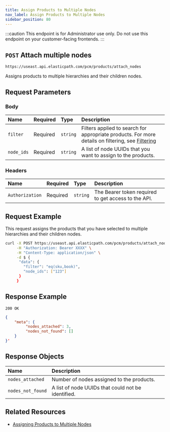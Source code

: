 ```yaml
---
title: Assign Products to Multiple Nodes
nav_label: Assign Products to Multiple Nodes
sidebar_position: 80
---
```


:::caution
This endpoint is for Administrator use only. Do not use this endpoint on your customer-facing frontends.
:::

## `POST` Attach multiple nodes

```http
https://useast.api.elasticpath.com/pcm/products/attach_nodes
```

Assigns products to multiple hierarchies and their children nodes.

## Request Parameters

### Body

| Name       | Required | Type     | Description                               |
|:-----------|:---------|:---------|:------------------------------------------|
| `filter`   | Required | `string` | Filters applied to search for appropriate products. For more details on filtering, see [Filtering](/guides/Getting-Started/api-overview/filtering) |
| `node_ids` | Required | `string` | A list of node UUIDs that you want to assign to the products. |

### Headers

| Name            | Required | Type     | Description                          |
|:----------------|:---------|:---------|:-------------------------------------|
| `Authorization` | Required | `string` | The Bearer token required to get access to the API. |

## Request Example

This request assigns the products that you have selected to multiple hierarchies and their children nodes.

```bash
curl -X POST https://useast.api.elasticpath.com/pcm/products/attach_nodes \
     -H "Authorization: Bearer XXXX" \
     -H "Content-Type: application/json" \
     -d $ {
      "data": {
        "filter": "eq(sku,book)",
        "node_ids": ["123"]
      }
     }
```

## Response Example

`200 OK`

```json
{
    "meta": {
         "nodes_attached": 3,
         "nodes_not_found": []
    }
}'
```

## Response Objects

| Name              | Description                                        |
|:------------------|:---------------------------------------------------|
| `nodes_attached`  | Number of nodes assigned to the products.          |
| `nodes_not_found` | A list of node UUIDs that could not be identified. |

## Related Resources

- [Assigning Products to Multiple Nodes](/docs/pxm/hierarchies/hierarchy#assigning-products-to-multiple-nodes)
